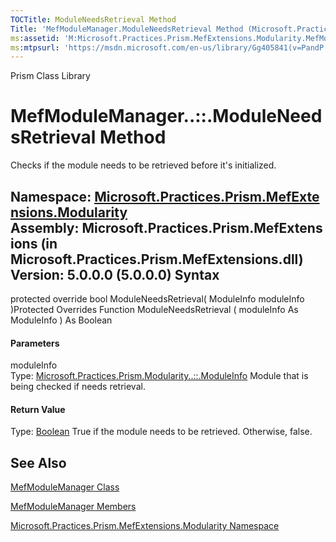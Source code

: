 ```yaml
---
TOCTitle: ModuleNeedsRetrieval Method
Title: 'MefModuleManager.ModuleNeedsRetrieval Method (Microsoft.Practices.Prism.MefExtensions.Modularity)'
ms:assetid: 'M:Microsoft.Practices.Prism.MefExtensions.Modularity.MefModuleManager.ModuleNeedsRetrieval(Microsoft.Practices.Prism.Modularity.ModuleInfo)'
ms:mtpsurl: 'https://msdn.microsoft.com/en-us/library/Gg405841(v=PandP.50)'
---
```


Prism Class Library

MefModuleManager..::.ModuleNeedsRetrieval Method
================================================

Checks if the module needs to be retrieved before it's initialized.

**Namespace:** [Microsoft.Practices.Prism.MefExtensions.Modularity](https://msdn.microsoft.com/n:microsoft.practices.prism.mefextensions.modularity)
**Assembly:** Microsoft.Practices.Prism.MefExtensions (in Microsoft.Practices.Prism.MefExtensions.dll) Version: 5.0.0.0 (5.0.0.0)
Syntax
------

<span id="syntaxToggle"></span>protected override bool ModuleNeedsRetrieval( ModuleInfo moduleInfo )Protected Overrides Function ModuleNeedsRetrieval ( moduleInfo As ModuleInfo ) As Boolean
#### Parameters

moduleInfo  
Type: [Microsoft.Practices.Prism.Modularity..::.ModuleInfo](https://msdn.microsoft.com/t:microsoft.practices.prism.modularity.moduleinfo)
Module that is being checked if needs retrieval.

#### Return Value

Type: [Boolean](http://msdn2.microsoft.com/en-us/library/a28wyd50)
True if the module needs to be retrieved. Otherwise, false.

See Also
--------

<span id="seeAlsoToggle"></span>
[MefModuleManager Class](https://msdn.microsoft.com/t:microsoft.practices.prism.mefextensions.modularity.mefmodulemanager)

[MefModuleManager Members](https://msdn.microsoft.com/allmembers.t:microsoft.practices.prism.mefextensions.modularity.mefmodulemanager)

[Microsoft.Practices.Prism.MefExtensions.Modularity Namespace](https://msdn.microsoft.com/n:microsoft.practices.prism.mefextensions.modularity)
